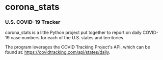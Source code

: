 # corona_stats
### U.S. COVID-19 Tracker

corona_stats is a little Python project put together to report on daily COVID-19 case numbers for each of the U.S. states and territories.

The program leverages the COVID Tracking Project's API, which can be found at: https://covidtracking.com/api/states/daily.
